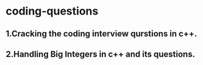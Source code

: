 # coding-questions

## 1.Cracking the coding interview qurstions in c++.
## 2.Handling Big Integers in c++ and its questions.
